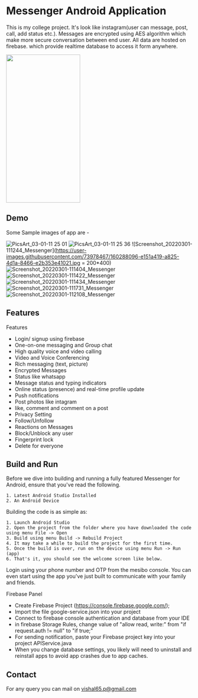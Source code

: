 
# Messenger Android Application

This is my college project. It's look like instagram(user can message, post, call, add status etc.).
Messages are encrypted using AES algorithm which make more secure conversation between end user. All data are hosted on firebase. which provide realtime database to access it form anywhere.

<img src="https://user-images.githubusercontent.com/73978467/160288104-e80521da-c3c7-4f3d-bfc0-fa9cae47cef2.jpg" data-canonical-src="https://user-images.githubusercontent.com/73978467/160288104-e80521da-c3c7-4f3d-bfc0-fa9cae47cef2.jpg" width="200" height="400" />


## Demo

Some Sample images of app are -

![PicsArt_03-01-11 25 01](https://user-images.githubusercontent.com/73978467/160288089-5c4f2642-da3f-4929-8eb7-822d4d31ca88.jpg)
![PicsArt_03-01-11 25 36](https://user-images.githubusercontent.com/73978467/160288094-e879fe83-17ef-4307-9009-a6f10998573b.jpg)
![Screenshot_20220301-111244_Messenger](https://user-images.githubusercontent.com/73978467/160288096-e151a419-a825-4d1a-8466-e2b353e41021.jpg = 200*400)
![Screenshot_20220301-111404_Messenger](https://user-images.githubusercontent.com/73978467/160288098-2b575683-c00c-4b04-89b4-4389e032b873.jpg)
![Screenshot_20220301-111422_Messenger](https://user-images.githubusercontent.com/73978467/160288099-8d51d00d-a755-4917-a8be-adc73f70454b.jpg)
![Screenshot_20220301-111434_Messenger](https://user-images.githubusercontent.com/73978467/160288100-5fa78971-da0b-4043-83c4-d4e469d1c6dd.jpg)
![Screenshot_20220301-111731_Messenger](https://user-images.githubusercontent.com/73978467/160288102-fa3e81b1-5cf5-4ee5-a47b-35663eb65748.jpg)
![Screenshot_20220301-112108_Messenger](https://user-images.githubusercontent.com/73978467/160288104-e80521da-c3c7-4f3d-bfc0-fa9cae47cef2.jpg)



## Features

Features

- Login/ signup using firebase
- One-on-one messaging and Group chat
- High quality voice and video calling
- Video and Voice Conferencing
- Rich messaging (text, picture)
- Encrypted Messages
- Status like whatsapp
- Message status and typing indicators
- Online status (presence) and real-time profile update
- Push notifications
- Post photos like intagram 
- like, comment and comment on a post 
- Privacy Setting
- Follow/Unfollow
- Reactions on Messages
- Block/Unblock any user
- Fingerprint lock
- Delete for everyone

## Build and Run

Before we dive into building and running a fully featured Messenger for Android, ensure that you've read the following.

    1. Latest Android Studio Installed
    2. An Android Device

Building the code is as simple as:

    1. Launch Android Studio
    2. Open the project from the folder where you have downloaded the code using menu File -> Open
    3. Build using menu Build -> Rebuild Project
    4. It may take a while to build the project for the first time.
    5. Once the build is over, run on the device using menu Run -> Run (app)
    6. That's it, you should see the welcome screen like below.

Login using your phone number and OTP from the mesibo console. You can even start using the app you've just built to communicate with your family and friends.

Firebase Panel
- Create Firebase Project (https://console.firebase.google.com/);
- Import the file google-service.json into your project
- Connect to firebase console authentication and database from your IDE
- in firebase Storage Rules, change value of "allow read, write:" from "if request.auth != null" to "if true;"
- For sending notification, paste your Firebase project key into your project APIService.java
- When you change database settings, you likely will need to uninstall and reinstall apps to avoid app crashes due to app caches.

## Contact 
For any query you can mail on vishal65.p@gmail.com
